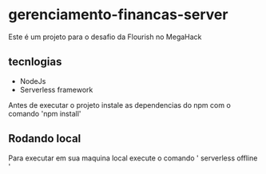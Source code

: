 # gerenciamento-financas-server

Este é um projeto para o desafio da Flourish no MegaHack

## tecnlogias
- NodeJs
- Serverless framework

Antes de executar o projeto instale as dependencias do npm com o comando
'npm install'

## Rodando local
Para executar em sua maquina local execute o comando
' serverless offline '

